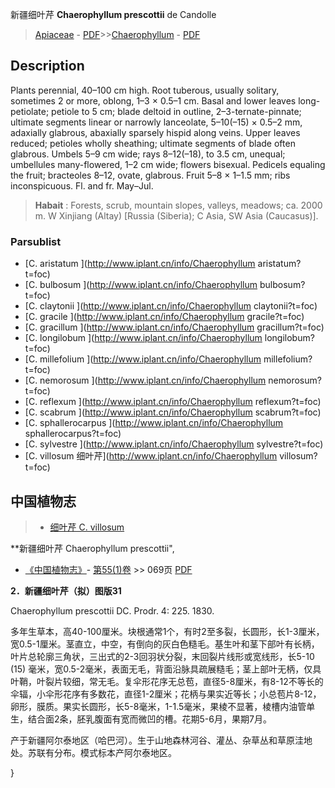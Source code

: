 新疆细叶芹 **Chaerophyllum prescottii** de Candolle

> [Apiaceae](http://www.iplant.cn/info/Apiaceae?t=foc) - [PDF](http://www.iplant.cn/foc/pdf/Apiaceae.pdf)>>[Chaerophyllum](http://www.iplant.cn/info/Chaerophyllum?t=foc) - [PDF](http://www.iplant.cn/foc/pdf/Chaerophyllum.pdf)

## Description

Plants perennial, 40–100 cm high. Root tuberous, usually solitary, sometimes 2 or more, oblong, 1–3 × 0.5–1 cm. Basal and lower leaves long-petiolate; petiole to 5 cm; blade deltoid in outline, 2–3-ternate-pinnate; ultimate segments linear or narrowly lanceolate, 5–10(–15) × 0.5–2 mm, adaxially glabrous, abaxially sparsely hispid along veins. Upper leaves reduced; petioles wholly sheathing; ultimate segments of blade often glabrous. Umbels 5–9 cm wide; rays 8–12(–18), to 3.5 cm, unequal; umbellules many-flowered, 1–2 cm wide; flowers bisexual. Pedicels equaling the fruit; bracteoles 8–12, ovate, glabrous. Fruit 5–8 × 1–1.5 mm; ribs inconspicuous. Fl. and fr. May–Jul.


> **Habait** : 
> Forests, scrub, mountain slopes, valleys, meadows; ca. 2000 m. W Xinjiang (Altay) [Russia (Siberia); C Asia, SW Asia (Caucasus)].



### Parsublist

* [C.  aristatum  ](http://www.iplant.cn/info/Chaerophyllum aristatum?t=foc)
* [C.  bulbosum  ](http://www.iplant.cn/info/Chaerophyllum bulbosum?t=foc)
* [C.  claytonii  ](http://www.iplant.cn/info/Chaerophyllum claytonii?t=foc)
* [C.  gracile  ](http://www.iplant.cn/info/Chaerophyllum gracile?t=foc)
* [C.  gracillum  ](http://www.iplant.cn/info/Chaerophyllum gracillum?t=foc)
* [C.  longilobum  ](http://www.iplant.cn/info/Chaerophyllum longilobum?t=foc)
* [C.  millefolium  ](http://www.iplant.cn/info/Chaerophyllum millefolium?t=foc)
* [C.  nemorosum  ](http://www.iplant.cn/info/Chaerophyllum nemorosum?t=foc)
* [C.  reflexum  ](http://www.iplant.cn/info/Chaerophyllum reflexum?t=foc)
* [C.  scabrum  ](http://www.iplant.cn/info/Chaerophyllum scabrum?t=foc)
* [C.  sphallerocarpus  ](http://www.iplant.cn/info/Chaerophyllum sphallerocarpus?t=foc)
* [C.  sylvestre  ](http://www.iplant.cn/info/Chaerophyllum sylvestre?t=foc)
* [C.  villosum  细叶芹](http://www.iplant.cn/info/Chaerophyllum villosum?t=foc)

## 中国植物志

> * [细叶芹  C.  villosum](Chaerophyllum-villosum-细叶芹.md)


**新疆细叶芹 Chaerophyllum prescottii",



* [《中国植物志》](http://www.iplant.cn/frps)- [第55(1)卷](http://www.iplant.cn/frps/vol/55(1)) >> 069页 [PDF](http://www.iplant.cn/frps/pdf/55(1)/069a.PDF)


**2．新疆细叶芹（拟）图版31**

Chaerophyllum prescottii DC. Prodr. 4: 225. 1830.

多年生草本，高40-100厘米。块根通常1个，有时2至多裂，长圆形，长1-3厘米，宽0.5-1厘米。茎直立，中空，有倒向的灰白色糙毛。基生叶和茎下部叶有长柄，叶片总轮廓三角状，三出式的2-3回羽状分裂，末回裂片线形或宽线形，长5-10 (15) 毫米，宽0.5-2毫米，表面无毛，背面沿脉具疏展糙毛；茎上部叶无柄，仅具叶鞘，叶裂片较细，常无毛。复伞形花序无总苞，直径5-8厘米，有8-12不等长的伞辐，小伞形花序有多数花，直径1-2厘米；花柄与果实近等长；小总苞片8-12，卵形，膜质。果实长圆形，长5-8毫米，1-1.5毫米，果棱不显著，棱槽内油管单生，结合面2条，胚乳腹面有宽而微凹的槽。花期5-6月，果期7月。

产于新疆阿尔泰地区（哈巴河）。生于山地森林河谷、灌丛、杂草丛和草原洼地处。苏联有分布。模式标本产阿尔泰地区。



}
